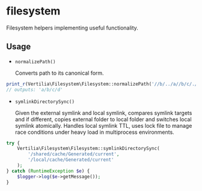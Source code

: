 # filesystem

Filesystem helpers implementing useful functionality.

## Usage

- `normalizePath()`

  Converts path to its canonical form.

```php
print_r(Vertilia\Filesystem\Filesystem::normalizePath('//b/../a//b/c/./d//'));
// outputs: 'a/b/c/d'
```

- `symlinkDirectorySync()`<br>

  Given the external symlink and local symlink, compares symlink targets and if different, copies external folder to
  local folder and switches local symlink atomically. Handles local symlink TTL, uses lock file to manage race
  conditions under heavy load in multiprocess environments.

```php
try {
    Vertilia\Filesystem\Filesystem::symlinkDirectorySync(
        '/shared/cache/Generated/current',
        '/local/cache/Generated/current'
    );
} catch (RuntimeException $e) {
    $logger->log($e->getMessage());
}
```
